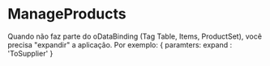 # ManageProducts

Quando não faz parte do oDataBinding (Tag Table, Items, ProductSet), você precisa "expandir" a aplicação. 
Por exemplo: { paramters: expand : 'ToSupplier' }